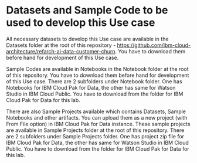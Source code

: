 # Datasets and Sample Code to be used to develop this Use case

All necessary datasets to develop this Use case are available in the Datasets folder at the root of this repository - https://github.com/ibm-cloud-architecture/refarch-ai-data-customer-churn. You have to download them before hand for development of this Use case.

Sample Codes are available in Notebooks in the Notebook folder at the root of this repository. You have to download them before hand for development of this Use case. There are 2 subfolders under Notebook folder. One has Notebooks for IBM Cloud Pak for Data, the other has same for Watson Studio in IBM Cloud Public. You have to download from the folder for IBM Cloud Pak for Data for this lab.

There are also Sample Projects available which contains Datasets, Sample Notebooks and other artifacts. You can upload them as a new project (with From File option) in IBM Cloud Pak for Data instance. These sample projects are available in Sample Projects folder at the root of this repository. There are 2 subfolders under Sample Projects folder. One has project zip file for IBM Cloud Pak for Data, the other has same for Watson Studio in IBM Cloud Public. You have to download from the folder for IBM Cloud Pak for Data for this lab.

